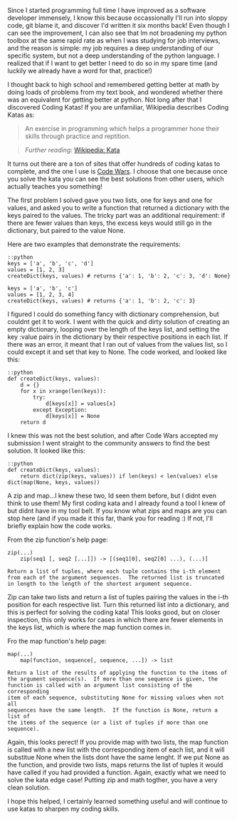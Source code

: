 Since I started programming full time I have improved as a software
developer immensely, I know this because occassionally I'll run into sloppy code,
git blame it, and discover I'd written it six months back!
Even though I can see the improvement, I can also see that Im not broadening
my python toolbox at the same rapid rate as when I was studying for job
interviews, and the reason is simple: my job requires a deep
understanding of our specific system, but not a deep understanding
of the python language. I realized that if I want to get better I need
to do so in my spare time (and luckily we already have a word for that,
practice!)

I thought back to high school and remembered getting better at math by doing
loads of problems from my text book, and wondered whether there was an
equivalent for getting better at python.  Not long after that I
discovered Coding Katas! If you are unfamiliar, Wikipedia describes Coding
Katas as:

> An exercise in programming which helps a programmer hone their skills
> through practice and reptition.

> _Further reading:_ [Wikipedia: Kata](http://en.wikipedia.org/wiki/Kata_%28programming%29)

It turns out there are a ton of sites that offer hundreds of coding katas
to complete, and the one I use is [Code Wars](http://www.codewars.com).
I choose that one because once you solve the kata you can see the best
solutions from other users, which actually teaches you something!

The first problem I solved gave you two lists, one for keys and one for values,
and asked you to write a function that returned a dictionary with the keys paired to the values.
The tricky part was an additional requirement: if there are fewer values
than keys, the excess keys would still go in the dictionary, but paired
to the value None.

Here are two examples that demonstrate the requirements:

    ::python
    keys = ['a', 'b', 'c', 'd']
    values = [1, 2, 3]
    createDict(keys, values) # returns {'a': 1, 'b': 2, 'c': 3, 'd': None}

    keys = ['a', 'b', 'c']
    values = [1, 2, 3, 4]
    createDict(keys, values) # returns {'a': 1, 'b': 2, 'c': 3}

I figured I could do something fancy with dictionary comprehension,
but couldnt get it to work.  I went with the quick and dirty solution
of creating an empty dictionary, looping over the length of the keys list,
and setting the key :value pairs in the dictionary by their respective positions
in each list.  If there was an error, it meant that I ran out of values from
the values list, so I could except it and set that key to None.  The
code worked, and looked like this:

    ::python
    def createDict(keys, values):
        d = {}
        for x in xrange(len(keys)):
            try:
                d[keys[x]] = values[x]
            except Exception:
                d[keys[x]] = None
        return d

I knew this was not the best solution, and after Code Wars accepted my
submission I went straight to the community answers to find the best solution.
It looked like this:

    ::python
    def createDict(keys, values):
        return dict(zip(keys, values)) if len(keys) < len(values) else dict(map(None, keys, values))

A zip and map...I knew these two, Id seen them before, but I didnt
even think to use them! My first coding kata and I already found a tool
I knew of but didnt have in my tool belt.  If you know what zips and maps
are you can stop here (and if you made it this far, thank you for reading :)
If not, I'll briefly explain how the code works.

From the zip function's help page:

    zip(...)
        zip(seq1 [, seq2 [...]]) -> [(seq1[0], seq2[0] ...), (...)]

    Return a list of tuples, where each tuple contains the i-th element
    from each of the argument sequences.  The returned list is truncated
    in length to the length of the shortest argument sequence.

Zip can take two lists and return a list of tuples pairing
the values in the i-th position for each respective list.  Turn this returned
list into a dictionary, and this is perfect for solving the coding kata!
This looks good, but on closer inspection, this only works for cases in which
there are fewer elements in the keys list, which is where the map function comes in.

Fro the map function's help page:

    map(...)
        map(function, sequence[, sequence, ...]) -> list

    Return a list of the results of applying the function to the items of
    the argument sequence(s).  If more than one sequence is given, the
    function is called with an argument list consisting of the corresponding
    item of each sequence, substituting None for missing values when not all
    sequences have the same length.  If the function is None, return a list of
    the items of the sequence (or a list of tuples if more than one sequence).



Again, this looks perect! If you provide map with two lists, the map function
is called with a new list with the corresponding item of each list, and it will
substitue None when the lists dont have the same lenght. If we put None as the function,
and provide two lists, maps returns the list of tuples it would have called
if you had provided a function.  Again, exactly what we need to solve the kata edge case!
Putting zip and math togther, you have a very clean solution.

I hope this helped, I certainly learned something useful and will continue
to use katas to sharpen my coding skills.

